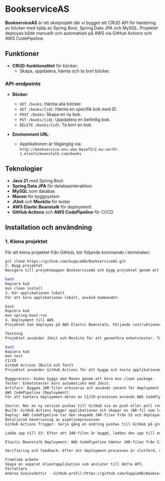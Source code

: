 # BookserviceAS

**BookserviceAS** är ett skolprojekt där vi bygger ett CRUD API för hantering av böcker med hjälp av Spring Boot, Spring Data JPA och MySQL. Projektet deployas både manuellt och automatiskt på AWS via GitHub Actions och AWS CodePipeline.

## Funktioner

- **CRUD-funktionalitet** för böcker:
  - Skapa, uppdatera, hämta och ta bort böcker.

### API-endpoints

- **Böcker**:
  - `GET /books`: Hämta alla böcker.
  - `GET /books/{id}`: Hämta en specifik bok med ID.
  - `POST /books`: Skapa en ny bok.
  - `PUT /books/{id}`: Uppdatera en befintlig bok.
  - `DELETE /books/{id}`: Ta bort en bok.

- **Environment URL**:
  - Applikationen är tillgänglig via:  
    `http://bookservice-env.eba-bezef5r2.eu-north-1.elasticbeanstalk.com/books`

## Teknologier

- **Java 21** med Spring Boot
- **Spring Data JPA** för databasinteraktion
- **MySQL** som databas
- **Maven** för byggsystem
- **JUnit** och **Mockito** för tester
- **AWS Elastic Beanstalk** för deployment
- **GitHub Actions** och **AWS CodePipeline** för CI/CD

## Installation och användning

### 1. Klona projektet
För att klona projektet från GitHub, kör följande kommando i terminalen:
```bash
git clone https://github.com/Guppie88/BookserviceAS.git
2. Bygg projektet
Navigera till projektmappen BookserviceAS och bygg projektet genom att köra följande kommando:

bash
Kopiera kod
mvn clean install
3. Kör applikationen lokalt
För att köra applikationen lokalt, använd kommandot:

bash
Kopiera kod
mvn spring-boot:run
4. Deployment till AWS
Projektet kan deployas på AWS Elastic Beanstalk. Följande instruktioner hjälper dig att koppla applikationen till en MySQL-databas på AWS RDS via miljövariabler.

Testning
Projektet använder JUnit och Mockito för att genomföra enhetstester. Tester körs automatiskt genom GitHub Actions, men du kan också köra dem lokalt med följande kommando:

bash
Kopiera kod
mvn test
CI/CD
GitHub Actions (Build och Test)
Projektet använder GitHub Actions för att bygga och testa applikationen automatiskt. Vid varje push eller pull request till main körs följande process:

Byggprocess: Koden byggs med Maven genom att köra mvn clean package.
Tester: Enhetstester körs automatiskt med JUnit.
Artifact: Byggda JAR-filer arkiveras och används senare för deployment.
AWS CodePipeline (Deployment)
För att hantera deployment-delen av CI/CD-processen används AWS CodePipeline. Processen är som följer:

Source: När en ny version pushas till GitHub via en push eller pull request triggas en pipeline.
Build: GitHub Actions bygger applikationen och skapar en JAR-fil som laddas upp till en S3-bucket.
Deploy: AWS CodePipeline tar den skapade JAR-filen från S3 och deployar den till Elastic Beanstalk. Pipeline består av steg för att skapa en ny applikationsversion i Elastic Beanstalk och sedan uppdatera miljön med den nya versionen.
Detaljerad beskrivning av pipelineprocessen
GitHub Actions Trigger: Varje gång en ändring pushas till GitHub på grenen main triggas GitHub Actions. Detta bygger koden, kör tester och laddar upp den byggda JAR-filen som en artefakt.

Ladda upp till S3: Efter att JAR-filen är byggd, laddas den upp till en S3-bucket. Detta möjliggör att AWS Elastic Beanstalk kan hämta och deploya applikationen.

Elastic Beanstalk Deployment: AWS CodePipeline hämtar JAR-filen från S3-bucketen och skapar en ny applikationsversion i Elastic Beanstalk. Denna version uppdateras sedan i den specifika Elastic Beanstalk-miljön som kör applikationen live.

Verifiering och feedback: Efter att deployment-processen är slutförd, är applikationen tillgänglig online. Eventuella fel under processen loggas och kan felsökas via AWS och GitHub Actions-loggar.

Framtida arbete
Skapa en separat klientapplikation som ansluter till detta API.
Författare
Andrea Sveinsdottir - GitHub-profil:https://github.com/Guppie88/BookserviceAS